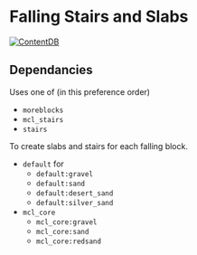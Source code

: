 # Falling Stairs and Slabs

[![ContentDB](https://content.minetest.net/packages/lazerbeak12345/falling_stairs/shields/downloads/)](https://content.minetest.net/packages/lazerbeak12345/falling_stairs/)

## Dependancies

Uses one of (in this preference order)

- `moreblocks`
- `mcl_stairs`
- `stairs`

To create slabs and stairs for each falling block.

- `default` for
  - `default:gravel`
  - `default:sand`
  - `default:desert_sand`
  - `default:silver_sand`
- `mcl_core`
  - `mcl_core:gravel`
  - `mcl_core:sand`
  - `mcl_core:redsand`
